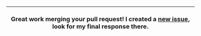 <hr>
<h3 align="center">Great work merging your pull request! I created a <a href="{{ url }}">new issue</a>, look for my final response there.</h3>